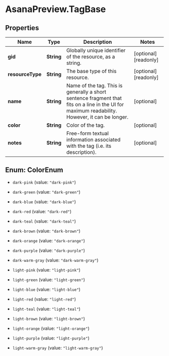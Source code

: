 # AsanaPreview.TagBase

## Properties

Name | Type | Description | Notes
------------ | ------------- | ------------- | -------------
**gid** | **String** | Globally unique identifier of the resource, as a string. | [optional] [readonly] 
**resourceType** | **String** | The base type of this resource. | [optional] [readonly] 
**name** | **String** | Name of the tag. This is generally a short sentence fragment that fits on a line in the UI for maximum readability. However, it can be longer. | [optional] 
**color** | **String** | Color of the tag. | [optional] 
**notes** | **String** | Free-form textual information associated with the tag (i.e. its description). | [optional] 



## Enum: ColorEnum


* `dark-pink` (value: `"dark-pink"`)

* `dark-green` (value: `"dark-green"`)

* `dark-blue` (value: `"dark-blue"`)

* `dark-red` (value: `"dark-red"`)

* `dark-teal` (value: `"dark-teal"`)

* `dark-brown` (value: `"dark-brown"`)

* `dark-orange` (value: `"dark-orange"`)

* `dark-purple` (value: `"dark-purple"`)

* `dark-warm-gray` (value: `"dark-warm-gray"`)

* `light-pink` (value: `"light-pink"`)

* `light-green` (value: `"light-green"`)

* `light-blue` (value: `"light-blue"`)

* `light-red` (value: `"light-red"`)

* `light-teal` (value: `"light-teal"`)

* `light-brown` (value: `"light-brown"`)

* `light-orange` (value: `"light-orange"`)

* `light-purple` (value: `"light-purple"`)

* `light-warm-gray` (value: `"light-warm-gray"`)




